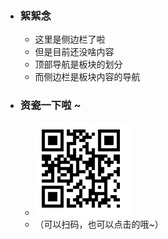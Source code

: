 
- ### 絮絮念
  - 这里是侧边栏了啦
  - 但是目前还没啥内容
  - 顶部导航是板块的划分
  - 而侧边栏是板块内容的导航
- ### 资瓷一下啦 ~
  - <a href="https://afdian.net/a/daomishu" target="_blank" data-umami-event="afdian-img"><img src="src/images/afdian.png"></a>
  - （可以扫码，也可以点击的哦~）